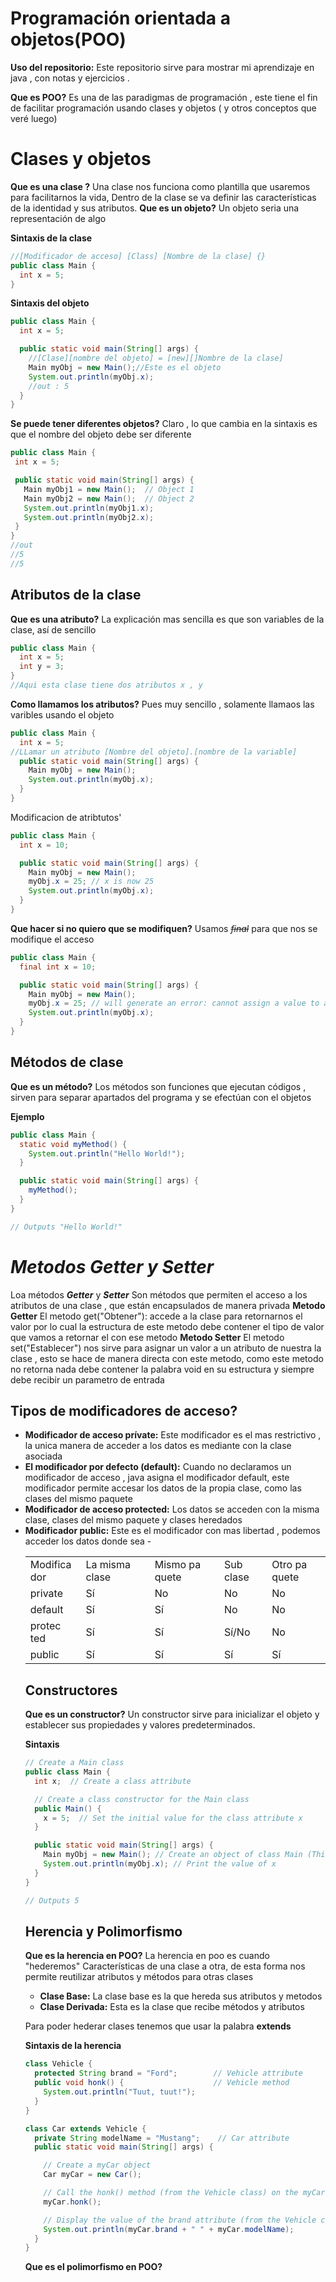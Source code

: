 # Programación orientada a objetos(POO)

**Uso del repositorio:**  Este repositorio sirve para mostrar mi aprendizaje en java , con notas y ejercicios .

**Que es POO?**
Es una de las paradigmas de programación , este tiene el fin de facilitar  programación  usando clases y objetos ( y otros conceptos que veré luego)

# Clases y objetos
**Que es una clase ?** 
Una clase nos funciona como plantilla que usaremos para facilitarnos  la vida, Dentro de la clase se va definir las características de la identidad y sus atributos.
**Que es un objeto?**
Un objeto seria una representación de algo

**Sintaxis de la clase**
```java
//[Modificador de acceso] [Class] [Nombre de la clase] {}
public class Main {
  int x = 5;
}
```
**Sintaxis del objeto**
```java
public class Main {
  int x = 5;

  public static void main(String[] args) {
    //[Clase][nombre del objeto] = [new][]Nombre de la clase]
    Main myObj = new Main();//Este es el objeto
    System.out.println(myObj.x);
    //out : 5
  }
}
```
 **Se puede tener diferentes objetos?**
 Claro , lo que cambia en la sintaxis es que el nombre del objeto debe ser diferente
 ```java
public class Main {
  int x = 5;

  public static void main(String[] args) {
    Main myObj1 = new Main();  // Object 1
    Main myObj2 = new Main();  // Object 2
    System.out.println(myObj1.x);
    System.out.println(myObj2.x);
  }
}
//out
//5
//5
```
## Atributos de la clase
**Que es una atributo?** La explicación mas sencilla es que son variables de la clase, así de sencillo

```java
public class Main {
  int x = 5;
  int y = 3;
}
//Aqui esta clase tiene dos atributos x , y 
```
**Como llamamos los atributos?**
Pues muy sencillo , solamente llamaos las varibles usando el objeto
```java
public class Main {
  int x = 5;
//LLamar un atributo [Nombre del objeto].[nombre de la variable]
  public static void main(String[] args) {
    Main myObj = new Main();
    System.out.println(myObj.x);
  }
}
```
Modificacion de atribtutos'
```java
public class Main {
  int x = 10;

  public static void main(String[] args) {
    Main myObj = new Main();
    myObj.x = 25; // x is now 25
    System.out.println(myObj.x);
  }
}
```
**Que hacer si no quiero que se modifiquen?**
Usamos *~~final~~* para que nos se modifique el acceso
```java
public class Main {
  final int x = 10;

  public static void main(String[] args) {
    Main myObj = new Main();
    myObj.x = 25; // will generate an error: cannot assign a value to a final variable
    System.out.println(myObj.x);
  }
}
```

## Métodos de clase
**Que es un método?** Los métodos son funciones que ejecutan códigos , sirven para separar apartados del programa y se efectúan con el objetos

**Ejemplo**
```java
public class Main {
  static void myMethod() {
    System.out.println("Hello World!");
  }

  public static void main(String[] args) {
    myMethod();
  }
}

// Outputs "Hello World!"
```


# *Metodos Getter y Setter*
Loa métodos ***Getter*** y ***Setter*** Son métodos que permiten el acceso a los atributos de una clase , que están encapsulados de manera privada
**Metodo Getter**
El metodo get("Obtener"): accede a la clase para retornarnos  el valor por lo cual la estructura de este metodo debe contener el tipo de valor que vamos a retornar el con ese metodo
**Metodo Setter**
El metodo set("Establecer") nos sirve para asignar un valor a un atributo de nuestra la clase , esto se hace de manera directa con este metodo, como este metodo no retorna nada debe contener la palabra void en su estructura y siempre debe recibir un parametro de entrada
## Tipos de modificadores de acceso?

 - **Modificador de acceso prívate:** Este modificador es el mas restrictivo , la unica manera de acceder a los datos es mediante con la clase asociada
 - **El modificador por defecto (default):** Cuando no declaramos un modificador de acceso , java asigna el modificador default, este modificador permite  accesar los datos de la propia clase, como las clases del mismo paquete
 - **Modificador de acceso protected:** Los datos se acceden con la misma clase, clases del mismo paquete y clases heredados
 - **Modificador public:** Este es el modificador con mas libertad , podemos acceder  los datos donde sea 
 -<table>
    <tbody><tr>
        <td>Mo<wbr>di<wbr>fi<wbr>ca<wbr>dor</td>
        <td>La misma cla<wbr>se</td>
        <td>Mismo pa<wbr>que<wbr>te</td>
        <td>Sub<wbr>clase</td>
        <td>Otro pa<wbr>que<wbr>te</td>
    </tr>
    <tr>
        <td>pri<wbr>vate</td>
        <td>Sí</td>
        <td>No</td>
        <td>No</td>
        <td>No</td>
    </tr>
    <tr>
        <td>de<wbr>fault</td>
        <td>Sí</td>
        <td>Sí</td>
        <td>No</td>
        <td>No</td>
    </tr>
    <tr>
        <td>pro<wbr>tec<wbr>ted</td>
        <td>Sí</td>
        <td>Sí</td>
        <td>Sí/No</td>
        <td>No</td>
    </tr>
    <tr>
        <td>pu<wbr>blic</td>
        <td>Sí</td>
        <td>Sí</td>
        <td>Sí</td>
        <td>Sí</td>
    </tr>
</tbody></table>

## Constructores 
**Que es un constructor?** Un constructor  sirve para inicializar el objeto y establecer sus propiedades y valores predeterminados.

**Sintaxis**

```java
// Create a Main class
public class Main {
  int x;  // Create a class attribute

  // Create a class constructor for the Main class
  public Main() {
    x = 5;  // Set the initial value for the class attribute x
  }

  public static void main(String[] args) {
    Main myObj = new Main(); // Create an object of class Main (This will call the constructor)
    System.out.println(myObj.x); // Print the value of x
  }
}

// Outputs 5
```
## Herencia y Polimorfismo
**Que es la herencia en POO?** La herencia en poo es cuando "hederemos" Características de una clase a otra, de esta forma nos permite reutilizar atributos y métodos para otras clases

 - **Clase Base:** La clase base es la que hereda sus atributos y metodos
 - **Clase Derivada:** Esta es la clase que recibe métodos y atributos
 
Para poder hederar clases tenemos que usar la palabra **extends**

**Sintaxis de la herencia**

```java
class Vehicle {
  protected String brand = "Ford";        // Vehicle attribute
  public void honk() {                    // Vehicle method
    System.out.println("Tuut, tuut!");
  }
}

class Car extends Vehicle {
  private String modelName = "Mustang";    // Car attribute
  public static void main(String[] args) {

    // Create a myCar object
    Car myCar = new Car();

    // Call the honk() method (from the Vehicle class) on the myCar object
    myCar.honk();

    // Display the value of the brand attribute (from the Vehicle class) and the value of the modelName from the Car class
    System.out.println(myCar.brand + " " + myCar.modelName);
  }
}
```

**Que es el polimorfismo en POO?**
